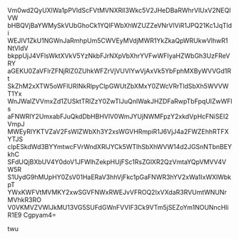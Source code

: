 Vm0wd2QyUXlWa1pPVldScFVtMVNXRll3Wkc5V2JHeDBaRWhrVlUxV2NEQlVW
bHBQVjBaYWMySkVUbGhoCk1YQlFWbXhWZUZZeVNrVlViR1JPQ21Kc1JqTldi
WEJIV1ZkU1NGWnJaRmhpUm5CWVEyMVdjMWR1YkZkaQpWRUkwVlhwR1NtVldV
bkppUjJ4VFlsWktXVkV5YzNkbFJrNXpVbXhrYVFwWFIyaHZWbGh3UzFReVRY
aGEKU0ZaVFlrZFNjRlZ0ZUhkWFZrVjVUVlYwVjAxVk5YbFphMXByWVVGd1Rt
SkZhM2xXTW5oWFlURlNkRlpyClpGWUtZbXMxY0ZWcVRrTldSbXh5WVVWT1Yx
WnJWalZVVmxZd1ZUSktTRlZzY0ZwTlJuQnlWakJHZDFaRwpTbFpqUlZwWFls
aFNWRlY2UmxabFJuQkdDbHBHVlV0WmJYUjNWMFpzY2xkdVpHcFNiSEI2VmpJ
MWEyRlYKTVZaV2FsWlZWbXh3Y2xsWGVHRmpiR1J6VjJ4a2FWZEhhRTFXYTJS
clpESkdWd3BYYmtwcFVrWndXRlJYCk5WTlhSbXhWVW14d2JGSnNTbnBEYkhC
SFdUQjBXbUV4Y0doV1JFWlhZekpHUjFSc1RsZGlXR2QzVmtaYQpVMVV4VW5R
S1UydG9hMUpHY0ZsV01HaERaV3hhVjFkc1pGaFNWR3hYV2xWa1IxWXlWbkpT
YWxKWFVtMVMKY2xwSGVFNWxRWEJvVFROQ2IxVXdaR3RVUmtWNUNrMVhkR3RO
V0VKMVZVWlJkMU13VG5SUFdGWnFVVlF3Ck9VTm5jSEZoYm1NOUNncHliR1E9
Cgpyam4=

twu